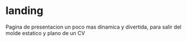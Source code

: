 # landing
Pagina de presentacion un poco mas dinamica y divertida, para salir del molde estatico y plano de un CV
